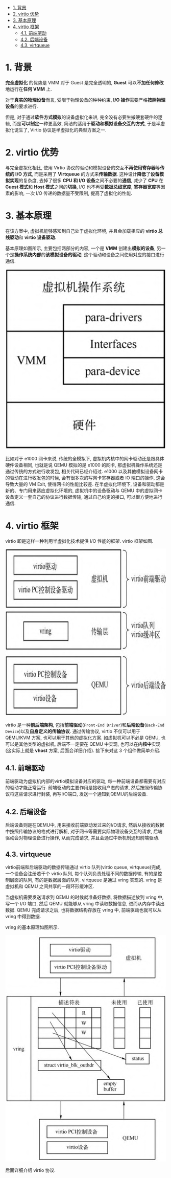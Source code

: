 
<!-- @import "[TOC]" {cmd="toc" depthFrom=1 depthTo=6 orderedList=false} -->

<!-- code_chunk_output -->

- [1. 背景](#1-背景)
- [2. virtio 优势](#2-virtio-优势)
- [3. 基本原理](#3-基本原理)
- [4. virtio 框架](#4-virtio-框架)
  - [4.1. 前端驱动](#41-前端驱动)
  - [4.2. 后端设备](#42-后端设备)
  - [4.3. virtqueue](#43-virtqueue)

<!-- /code_chunk_output -->

# 1. 背景

**完全虚拟化** 的优势是 VMM 对于 Guest 是完全透明的, **Guest** 可以**不加任何修改**地运行在**任何 VMM** 上.

对于**真实的物理设备**而言, 受限于物理设备的种种约束, **I/O 操作**需要严格**按照物理设备**的要求进行.

但是, 对于通过**软件方式模拟**的设备虚拟化来讲, 完全没有必要生搬硬套硬件的逻辑, 而是**可以制定**一种更高效, 简洁的适用于**驱动和模拟设备交互的方式**, 于是半虚拟化诞生了, Virtio 协议是半虚拟化的典型方案之一.

# 2. virtio 优势

与完全虚拟化相比, 使用 Virtio 协议的驱动和模拟设备的交互**不再使用寄存器**等**传统的 I/O 方式**, 而是采用了 **Virtqueue** 的方式来**传输数据**. 这种设计**降低**了**设备模拟实现**的复杂度, 去掉了很多 **CPU 和 I/O 设备**之间不必要的**通信**, 减少了 **CPU** 在 **Guest 模式**和 **Host 模式**之间的**切换**, I/O 也不再受**数据总线宽度**, **寄存器宽度**等因素的影响, 一次 I/O 传递的数据量不受限制, 提高了虚拟化的性能.

# 3. 基本原理

在该方案中, 虚拟机能够感知到自己处于虚拟化环境, 并且会加载相应的 **virtio 总线驱动**和 **virtio 设备驱动**.

基本原理如图所示, 主要包括两部分的内容, 一个是 **VMM** 创建出**模拟的设备**, 另一个是**操作系统内部**的**该模拟设备的驱动**, 这个驱动和设备之间使用对应的接口进行通信.

![2024-03-25-15-26-51.png](./images/2024-03-25-15-26-51.png)

比如对于 e1000 网卡来说, 传统的全模拟下, 虚拟机内核中的网卡驱动还是跟具体硬件设备相同, 也就是说 QEMU 模拟的是 e1000 的网卡, 那虚拟机操作系统还是通过传统的方式进行收发包, 相关代码已经介绍过. e1000 以及其他模拟设备网卡的驱动在进行收发包的时候, 会有很多次的写网卡寄存器或者 IO 端口的操作, 这会导致大量的 VM Exit, 使得网卡的性能比较差. 在半虚拟化环境下, 设备和驱动都是新的、专门用来适应虚拟化环境的, 虚拟机中的设备驱动与 QEMU 中的虚拟网卡设备定义一套自己的协议进行数据传输, 通过自己约定的接口, 可以很方便地进行通信.

# 4. virtio 框架

virtio 即是这样一种利用半虚拟化技术提供 I/O 性能的框架. virtio 框架如图.

![2024-03-25-15-29-11.png](./images/2024-03-25-15-29-11.png)

virtio 是一种**前后端架构**, 包括**前端驱动**(`Front-End Driver`)和**后端设备**(`Back-End Device`)以及**自身定义的传输协议**. 通过传输协议, virtio 不仅可以用于 QEMU/KVM 方案, 也可以用于其他的虚拟化方案. 如虚拟机可以不必是 QEMU, 也可以是其他类型的虚拟机, 后端不一定要在 QEMU 中实现, 也可以在**内核中**实现(这实际上就是 **vhost** 方案, 后面会详细介绍). 接下来对这 3 个组件做简单介绍.

## 4.1. 前端驱动

前端驱动为虚拟机内部的virtio模拟设备对应的驱动, 每一种前端设备都需要有对应的驱动才能正常运行. 前端驱动的主要作用是接收用户态的请求, 然后按照传输协议将这些请求进行封装, 再写I/O端口, 发送一个通知到QEMU的后端设备.

## 4.2. 后端设备

后端设备则是在QEMU中, 用来接收前端驱动发过来的I/O请求, 然后从接收的数据中按照传输协议的格式进行解析, 对于网卡等需要实际物理设备交互的请求, 后端驱动会对物理设备进行操作, 从而完成请求, 并且会通过中断机制通知前端驱动.

## 4.3. virtqueue

virtio前端和后端驱动的数据传输通过 virtio 队列(virtio queue, virtqueue)完成, 一个设备会注册若干个 virtio 队列, 每个队列负责处理不同的数据传输, 有的是控制层面的队列, 有的是数据层面的队列. virtqueue 是通过 vring 实现的. vring 是虚拟机和 QEMU 之间共享的一段环形缓冲区.

当虚拟机需要发送请求到 QEMU 的时候就准备好数据, 将数据描述放到 vring 中, 写一个 I/O 端口, 然后 QEMU 就能够从 vring 中读取数据信息, 进而从内存中读出数据. QEMU 完成请求之后, 也将数据结构存放在 vring 中, 前端驱动也就可以从 vring 中得到数据.

vring 的基本原理如图所示.

![2024-03-25-15-52-13.png](./images/2024-03-25-15-52-13.png)

后面详细介绍 virtio 协议.